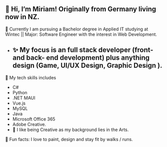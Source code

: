 👋
Hi, I’m Miriam!
Originally from Germany living now in NZ.
 - 
  👀
Currently I am pursuing a Bachelor degree in Applied IT studying at Wintec || Major: Software Engineer with the interest in Web Development.
- ✨ My focus is an full stack developer (front- and back- end development) plus anything design (Game, UI/UX Design,
  Graphic Design ).
  -
🧩 My tech skills includes
- C#
- Python
- .NET MAUI
- Vue.js
- MySQL
- Java
- Microsoft Office 365
- Adobe Creative.
- 🎨 I like being Creative as my background lies in the Arts.
 



🏹 Fun facts: I love to paint, design and stay fit by walks / runs.


